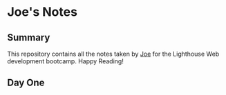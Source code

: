 # Joe's Notes

## Summary

This repository contains all the notes taken by [Joe](https://github.com/joevalook) for the Lighthouse Web development bootcamp. Happy Reading!

## Day One